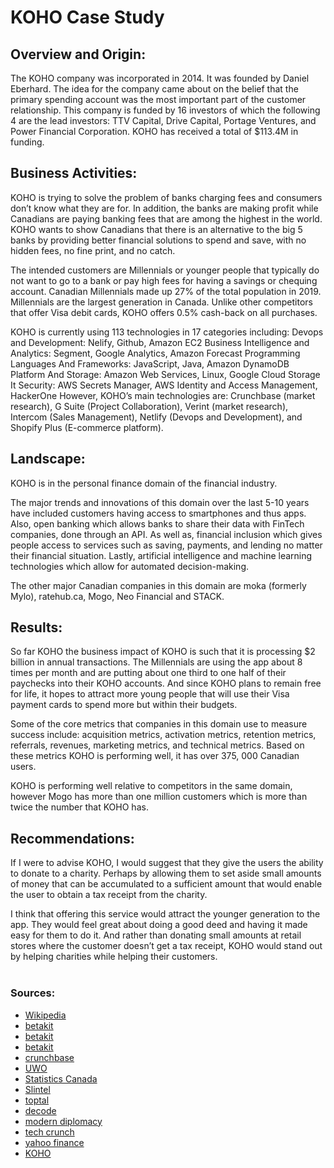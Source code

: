 # KOHO Case Study

## Overview and Origin:


The KOHO company was incorporated in 2014. It was founded by Daniel Eberhard. The idea for the company came about on the belief that the primary spending account was the most important part of the customer relationship. This company is funded by 16 investors of which the following 4 are the lead investors: TTV Capital, Drive Capital, Portage Ventures, and Power Financial Corporation. KOHO has received a total of $113.4M in funding.

 
## Business Activities:

KOHO is trying to solve the problem of banks charging fees and consumers don’t know what they are for. In addition, the banks are making profit while Canadians are paying banking fees that are among the highest in the world. KOHO wants to show Canadians that there is an alternative to the big 5 banks by providing better financial solutions to spend and save, with no hidden fees, no fine print, and no catch.

The intended customers are Millennials or younger people that typically do not want to go to a bank or pay high fees for having a savings or chequing account. Canadian Millennials made up 27% of the total population in 2019. Millennials are the largest generation in Canada. Unlike other competitors that offer Visa debit cards, KOHO offers 0.5% cash-back on all purchases. 

KOHO is currently using 113 technologies in 17 categories including: 
Devops and Development: Nelify, Github, Amazon EC2
Business Intelligence and Analytics: Segment, Google Analytics, Amazon Forecast
Programming Languages And Frameworks: JavaScript, Java, Amazon DynamoDB 
Platform And Storage: Amazon Web Services, Linux, Google Cloud Storage 
It Security: AWS Secrets Manager, AWS Identity and Access Management, HackerOne 
However, KOHO’s main technologies are: Crunchbase (market research), G Suite (Project Collaboration), Verint (market research), Intercom (Sales Management), Netlify (Devops and Development), and Shopify Plus (E-commerce platform).

## Landscape:

KOHO is in the personal finance domain of the financial industry.

The major trends and innovations of this domain over the last 5-10 years have included customers having access to smartphones and thus apps. Also, open banking which allows banks to share their data with FinTech companies, done through an API. As well as, financial inclusion which gives people access to services such as saving, payments, and lending no matter their financial situation. Lastly, artificial intelligence and machine learning technologies which allow for automated decision-making.

The other major Canadian companies in this domain are moka (formerly Mylo), ratehub.ca, Mogo, Neo Financial and STACK.

## Results:

So far KOHO the business impact of KOHO is such that it is processing $2 billion in annual transactions. The Millennials are using the app about 8 times per month and are putting about one third to one half of their paychecks into their KOHO accounts. And since KOHO plans to remain free for life, it hopes to attract more young people that will use their Visa payment cards to spend more but within their budgets.

Some of the core metrics that companies in this domain use to measure success include: acquisition metrics, activation metrics, retention metrics, referrals, revenues, marketing metrics, and technical metrics. Based on these metrics KOHO is performing well, it has over 375, 000 Canadian users.

KOHO is performing well relative to competitors in the same domain, however Mogo has more than one million customers which is more than twice the number that KOHO has. 

## Recommendations:

If I were to advise KOHO, I would suggest that they give the users the ability to donate to a charity. Perhaps by allowing them to set aside small amounts of money that can be accumulated to a sufficient amount that would enable the user to obtain a tax receipt from the charity.

I think that offering this service would attract the younger generation to the app. They would feel great about doing a good deed and having it made easy for them to do it. And rather than donating small amounts at retail stores where the customer doesn’t get a tax receipt, KOHO would stand out by helping charities while helping their customers.
<br><br>

### Sources:

* [Wikipedia](https://en.wikipedia.org/wiki/Koho_(fintech))
* [betakit](https://betakit.com/as-it-launches-savings-accounts-koho-looks-to-increase-appeal-and-utility-as-challenger-bank/)
* [betakit](https://betakit.com/koho-secures-70-million-series-c-to-scale-adoption-of-its-digital-banking-services/)
* [betakit](https://betakit.com/with-new-execs-and-new-products-koho-says-its-ready-to-become-canadas-leading-challenger-bank/)
* [crunchbase](https://www.crunchbase.com/organization/koho-financial/company_financials)
* [UWO](https://www.ivey.uwo.ca/scotiabank-digital-banking-lab/canada-fintech/banking-personal-finance/koho/)
* [Statistics Canada](https://www150.statcan.gc.ca/n1/pub/11-626-x/11-626-x2019006-eng.htm)
* [Slintel](https://www.slintel.com/company/koho/5c3b011cd55ae49f1b77645b)
* [toptal](https://www.toptal.com/finance/market-research-analysts/fintech-landscape)
* [decode](https://decode.agency/article/fintech-trends/)
* [modern diplomacy](https://moderndiplomacy.eu/2021/10/06/top-5-fintech-trends-for-enabling-smart-and-secure-finance/)
* [tech crunch](https://techcrunch.com/2017/03/16/koho-a-mobile-only-suite-of-financial-services-for-millennials-launches-in-canada/)
* [yahoo finance](https://finance.yahoo.com/news/fintech-analytics-top-7-metrics-182104952.html)
* [KOHO](https://www.koho.ca/)

